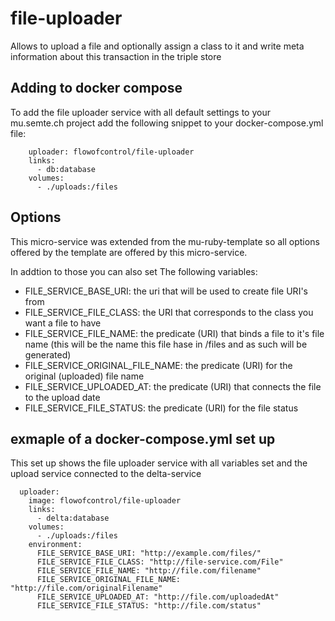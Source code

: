 # file-uploader
Allows to upload a file and optionally assign a class to it and write meta information about this transaction in the triple store

## Adding to docker compose
To add the file uploader service with all default settings to your mu.semte.ch project add the following snippet to your docker-compose.yml file:
```
	uploader: flowofcontrol/file-uploader
	links:
	  - db:database
	volumes:
	  - ./uploads:/files
```

## Options
This micro-service was extended from the mu-ruby-template so all options offered by the template are offered by this micro-service.

In addtion to those you can also set The following variables:
* FILE_SERVICE_BASE_URI: the uri that will be used to create file URI's from
* FILE_SERVICE_FILE_CLASS: the URI that corresponds to the class you want a file to have
* FILE_SERVICE_FILE_NAME: the predicate (URI) that binds a file to it's file name (this will be the name this file hase in /files and as such will be generated)
* FILE_SERVICE_ORIGINAL_FILE_NAME: the predicate (URI) for the original (uploaded) file name
* FILE_SERVICE_UPLOADED_AT: the predicate (URI) that connects the file to the upload date
* FILE_SERVICE_FILE_STATUS: the predicate (URI) for the file status


## exmaple of a docker-compose.yml set up
This set up shows the file uploader service with all variables set and the upload service connected to the delta-service
```
  uploader:
    image: flowofcontrol/file-uploader
    links:
      - delta:database
    volumes:
      - ./uploads:/files
    environment:
      FILE_SERVICE_BASE_URI: "http://example.com/files/"
      FILE_SERVICE_FILE_CLASS: "http://file-service.com/File"
      FILE_SERVICE_FILE_NAME: "http://file.com/filename"
      FILE_SERVICE_ORIGINAL_FILE_NAME: "http://file.com/originalFilename"
      FILE_SERVICE_UPLOADED_AT: "http://file.com/uploadedAt"
      FILE_SERVICE_FILE_STATUS: "http://file.com/status"
```
